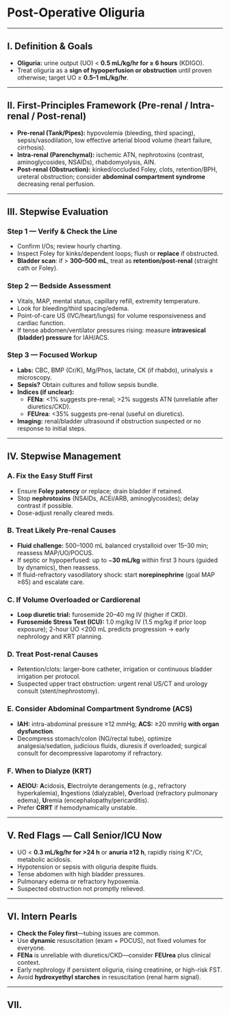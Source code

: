 # Post-Operative Oliguria 

---

## I. Definition & Goals
- **Oliguria:** urine output (UO) < **0.5 mL/kg/hr for ≥ 6 hours** (KDIGO).
- Treat oliguria as a **sign of hypoperfusion or obstruction** until proven otherwise; target UO ≥ **0.5–1 mL/kg/hr**.

---

## II. First-Principles Framework (Pre-renal / Intra-renal / Post-renal)
- **Pre-renal (Tank/Pipes):** hypovolemia (bleeding, third spacing), sepsis/vasodilation, low effective arterial blood volume (heart failure, cirrhosis).
- **Intra-renal (Parenchymal):** ischemic ATN, nephrotoxins (contrast, aminoglycosides, NSAIDs), rhabdomyolysis, AIN.
- **Post-renal (Obstruction):** kinked/occluded Foley, clots, retention/BPH, ureteral obstruction; consider **abdominal compartment syndrome** decreasing renal perfusion.

---

## III. Stepwise Evaluation

### Step 1 — Verify & Check the Line
- Confirm I/Os; review hourly charting.
- Inspect Foley for kinks/dependent loops; flush or **replace** if obstructed.
- **Bladder scan**: if > **300–500 mL**, treat as **retention/post-renal** (straight cath or Foley).

### Step 2 — Bedside Assessment
- Vitals, MAP, mental status, capillary refill, extremity temperature.
- Look for bleeding/third spacing/edema.
- Point-of-care US (IVC/heart/lungs) for volume responsiveness and cardiac function.
- If tense abdomen/ventilator pressures rising: measure **intravesical (bladder) pressure** for IAH/ACS.

### Step 3 — Focused Workup
- **Labs:** CBC, BMP (Cr/K), Mg/Phos, lactate, CK (if rhabdo), urinalysis ± microscopy.
- **Sepsis?** Obtain cultures and follow sepsis bundle.
- **Indices (if unclear):**
  - **FENa**: <1% suggests pre-renal; >2% suggests ATN (unreliable after diuretics/CKD).
  - **FEUrea**: <35% suggests pre-renal (useful on diuretics).
- **Imaging:** renal/bladder ultrasound if obstruction suspected or no response to initial steps.

---

## IV. Stepwise Management

### A. Fix the Easy Stuff First
- Ensure **Foley patency** or replace; drain bladder if retained.
- Stop **nephrotoxins** (NSAIDs, ACEi/ARB, aminoglycosides); delay contrast if possible.
- Dose-adjust renally cleared meds.

### B. Treat Likely Pre-renal Causes
- **Fluid challenge:** 500–1000 mL balanced crystalloid over 15–30 min; reassess MAP/UO/POCUS.
- If septic or hypoperfused: up to ~**30 mL/kg** within first 3 hours (guided by dynamics), then reassess.
- If fluid-refractory vasodilatory shock: start **norepinephrine** (goal MAP ≥65) and escalate care.

### C. If Volume Overloaded or Cardiorenal
- **Loop diuretic trial:** furosemide 20–40 mg IV (higher if CKD).
- **Furosemide Stress Test (ICU):** 1.0 mg/kg IV (1.5 mg/kg if prior loop exposure); 2-hour UO <200 mL predicts progression → early nephrology and KRT planning.

### D. Treat Post-renal Causes
- Retention/clots: larger-bore catheter, irrigation or continuous bladder irrigation per protocol.
- Suspected upper tract obstruction: urgent renal US/CT and urology consult (stent/nephrostomy).

### E. Consider Abdominal Compartment Syndrome (ACS)
- **IAH:** intra-abdominal pressure ≥12 mmHg; **ACS:** ≥20 mmHg **with organ dysfunction**.
- Decompress stomach/colon (NG/rectal tube), optimize analgesia/sedation, judicious fluids, diuresis if overloaded; surgical consult for decompressive laparotomy if refractory.

### F. When to Dialyze (KRT)
- **AEIOU:** **A**cidosis, **E**lectrolyte derangements (e.g., refractory hyperkalemia), **I**ngestions (dialyzable), **O**verload (refractory pulmonary edema), **U**remia (encephalopathy/pericarditis).
- Prefer **CRRT** if hemodynamically unstable.

---

## V. Red Flags — Call Senior/ICU Now
- UO < **0.3 mL/kg/hr for >24 h** or **anuria ≥12 h**, rapidly rising K⁺/Cr, metabolic acidosis.
- Hypotension or sepsis with oliguria despite fluids.
- Tense abdomen with high bladder pressures.
- Pulmonary edema or refractory hypoxemia.
- Suspected obstruction not promptly relieved.

---

## VI. Intern Pearls
- **Check the Foley first**—tubing issues are common.
- Use **dynamic** resuscitation (exam + POCUS), not fixed volumes for everyone.
- **FENa** is unreliable with diuretics/CKD—consider **FEUrea** plus clinical context.
- Early nephrology if persistent oliguria, rising creatinine, or high-risk FST.
- Avoid **hydroxyethyl starches** in resuscitation (renal harm signal).

---

## VII.
